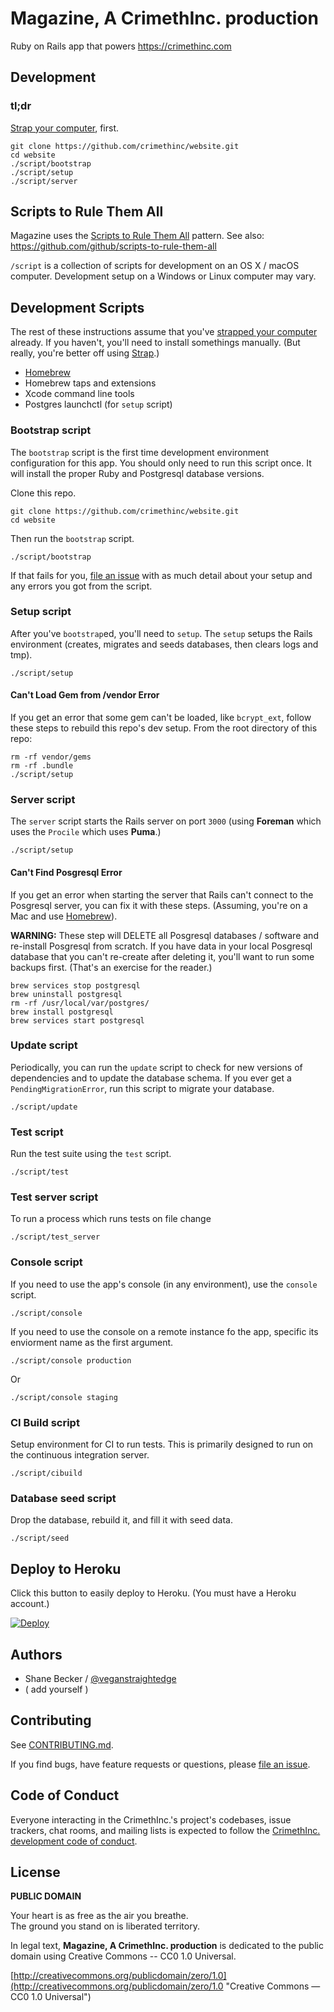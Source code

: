# Magazine, A CrimethInc. production

Ruby on Rails app that powers https://crimethinc.com

## Development

### tl;dr

[Strap your computer](https://osx-strap.herokuapp.com), first.

```
git clone https://github.com/crimethinc/website.git
cd website
./script/bootstrap
./script/setup
./script/server
```

## Scripts to Rule Them All

Magazine uses the [Scripts to Rule Them All](http://githubengineering.com/scripts-to-rule-them-all) pattern.
See also: https://github.com/github/scripts-to-rule-them-all

`/script` is a collection of scripts for development on an OS X / macOS computer.
Development setup on a Windows or Linux computer may vary.

## Development Scripts

The rest of these instructions assume that you've [strapped your computer](https://osx-strap.herokuapp.com) already. If you haven't, you'll need to install somethings manually. (But really, you're better off using [Strap](https://osx-strap.herokuapp.com).)

- [Homebrew](http://brew.sh)
- Homebrew taps and extensions
- Xcode command line tools
- Postgres launchctl (for `setup` script)

### Bootstrap script

The `bootstrap` script is the first time development environment configuration for this app.
You should only need to run this script once.
It will install the proper Ruby and Postgresql database versions.

Clone this repo.

```
git clone https://github.com/crimethinc/website.git
cd website
```

Then run the `bootstrap` script.

```
./script/bootstrap
```

If that fails for you, [file an issue](https://github.com/crimethinc/website/issues)
with as much detail about your setup and any errors you got from the script.

### Setup script

After you've `bootstrap`ed, you'll need to `setup`.
The `setup` setups the Rails environment (creates, migrates and seeds databases, then clears logs and tmp).

```
./script/setup
```

#### Can't Load Gem from /vendor Error

If you get an error that some gem can't be loaded, like `bcrypt_ext`, follow these steps to rebuild this repo's dev setup. From the root directory of this repo:

```
rm -rf vendor/gems
rm -rf .bundle
./script/setup
```

### Server script

The `server` script starts the Rails server on port `3000`
(using **Foreman** which uses the `Procile` which uses **Puma**.)

```
./script/setup
```

#### Can't Find Posgresql Error

If you get an error when starting the server that Rails can't connect to the Posgresql server, you can fix it with these steps. (Assuming, you're on a Mac and use [Homebrew](http://brew.sh)).

**WARNING:** These step will DELETE all Posgresql databases / software and re-install Posgresql from scratch.
If you have data in your local Posgresql database that you can't re-create after deleting it, you'll want to run some backups first. (That's an exercise for the reader.)

```
brew services stop postgresql
brew uninstall postgresql
rm -rf /usr/local/var/postgres/
brew install postgresql
brew services start postgresql
```

### Update script

Periodically, you can run the `update` script to check for new versions of dependencies and to update the database schema. If you ever get a `PendingMigrationError`, run this script to migrate your database.

```
./script/update
```

### Test script

Run the test suite using the `test` script.

```
./script/test
```

### Test server script

To run a process which runs tests on file change

```
./script/test_server
```

### Console script

If you need to use the app's console (in any environment), use the `console` script.

```
./script/console
```

If you need to use the console on a remote instance fo the app, specific its enviorment name as the first argument.

```
./script/console production
```

Or

```
./script/console staging
```

### CI Build script

Setup environment for CI to run tests. This is primarily designed to run on the continuous integration server.

```
./script/cibuild
```

### Database seed script

Drop the database, rebuild it, and fill it with seed data.

```
./script/seed
```


## Deploy to Heroku

Click this button to easily deploy to Heroku. (You must have a Heroku account.)

[![Deploy](https://www.herokucdn.com/deploy/button.png)](https://heroku.com/deploy)


## Authors

* Shane Becker / [@veganstraightedge](https://github.com/veganstraightedge)
* ( add yourself )


## Contributing

See [CONTRIBUTING.md](https://github.com/crimethinc/website/blob/master/CONTRIBUTING.md).

If you find bugs, have feature requests or questions, please
[file an issue](https://github.com/crimethinc/website/issues).


## Code of Conduct

Everyone interacting in the CrimethInc.'s project's codebases, issue trackers, chat rooms, and mailing lists is expected to follow the
[CrimethInc. development code of conduct](https://github.com/crimethinc/website/blob/master/CODE_OF_CONDUCT.md).


## License

**PUBLIC DOMAIN**

Your heart is as free as the air you breathe. <br>
The ground you stand on is liberated territory.

In legal text, **Magazine, A CrimethInc. production** is dedicated to the public domain
using Creative Commons -- CC0 1.0 Universal.

[http://creativecommons.org/publicdomain/zero/1.0](http://creativecommons.org/publicdomain/zero/1.0 "Creative Commons &mdash; CC0 1.0 Universal")
